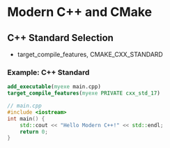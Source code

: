 # Modern C++ and CMake

## C++ Standard Selection
- target_compile_features, CMAKE_CXX_STANDARD

### Example: C++ Standard
```cmake
add_executable(myexe main.cpp)
target_compile_features(myexe PRIVATE cxx_std_17)
```

```cpp
// main.cpp
#include <iostream>
int main() {
    std::cout << "Hello Modern C++!" << std::endl;
    return 0;
}
```
